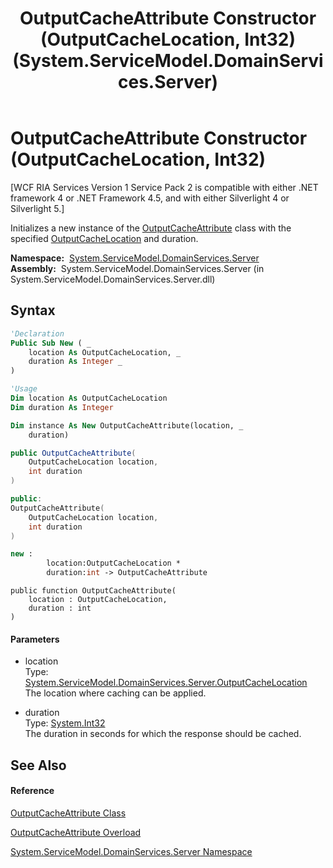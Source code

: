 ﻿---
title: OutputCacheAttribute Constructor (OutputCacheLocation, Int32) (System.ServiceModel.DomainServices.Server)
TOCTitle: OutputCacheAttribute Constructor (OutputCacheLocation, Int32)
ms:assetid: M:System.ServiceModel.DomainServices.Server.OutputCacheAttribute.#ctor(System.ServiceModel.DomainServices.Server.OutputCacheLocation,System.Int32)
ms:mtpsurl: https://msdn.microsoft.com/en-us/library/system.servicemodel.domainservices.server.outputcacheattribute.outputcacheattribute(v=VS.91)
ms:contentKeyID: 28754725
ms.date: 01/27/2012
mtps_version: v=VS.91
dev_langs:
- vb
- csharp
- c++
- fsharp
- jscript
api_location:
- System.ServiceModel.DomainServices.Server.dll
api_name:
- System.ServiceModel.DomainServices.Server.OutputCacheAttribute..ctor
api_type:
- Managed
topic_type:
- apiref
- kbSyntax
product_family_name: VS
ROBOTS: INDEX,FOLLOW
---

# OutputCacheAttribute Constructor (OutputCacheLocation, Int32)

\[WCF RIA Services Version 1 Service Pack 2 is compatible with either .NET framework 4 or .NET Framework 4.5, and with either Silverlight 4 or Silverlight 5.\]

Initializes a new instance of the [OutputCacheAttribute](ff423291\(v=vs.91\).md) class with the specified [OutputCacheLocation](ff422391\(v=vs.91\).md) and duration.

**Namespace:**  [System.ServiceModel.DomainServices.Server](ff423220\(v=vs.91\).md)  
**Assembly:**  System.ServiceModel.DomainServices.Server (in System.ServiceModel.DomainServices.Server.dll)

## Syntax

``` vb
'Declaration
Public Sub New ( _
    location As OutputCacheLocation, _
    duration As Integer _
)
```

``` vb
'Usage
Dim location As OutputCacheLocation
Dim duration As Integer

Dim instance As New OutputCacheAttribute(location, _
    duration)
```

``` csharp
public OutputCacheAttribute(
    OutputCacheLocation location,
    int duration
)
```

``` c++
public:
OutputCacheAttribute(
    OutputCacheLocation location, 
    int duration
)
```

``` fsharp
new : 
        location:OutputCacheLocation * 
        duration:int -> OutputCacheAttribute
```

``` jscript
public function OutputCacheAttribute(
    location : OutputCacheLocation, 
    duration : int
)
```

#### Parameters

  - location  
    Type: [System.ServiceModel.DomainServices.Server.OutputCacheLocation](ff422391\(v=vs.91\).md)  
    The location where caching can be applied.  

<!-- end list -->

  - duration  
    Type: [System.Int32](https://msdn.microsoft.com/en-us/library/td2s409d)  
    The duration in seconds for which the response should be cached.  

## See Also

#### Reference

[OutputCacheAttribute Class](ff423291\(v=vs.91\).md)

[OutputCacheAttribute Overload](ff423274\(v=vs.91\).md)

[System.ServiceModel.DomainServices.Server Namespace](ff423220\(v=vs.91\).md)

